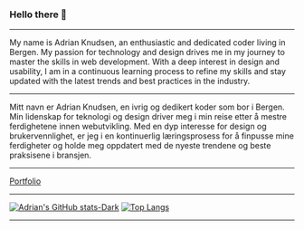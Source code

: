 ### Hello there 👋

<hr>

My name is Adrian Knudsen, an enthusiastic and dedicated coder living in Bergen. My passion for technology and design drives me in my journey to master the skills in web development. With a deep interest in design and usability, I am in a continuous learning process to refine my skills and stay updated with the latest trends and best practices in the industry.

<hr>

Mitt navn er Adrian Knudsen, en ivrig og dedikert koder som bor i Bergen. Min lidenskap for teknologi og design driver meg i min reise etter å mestre ferdighetene innen webutvikling. Med en dyp interesse for design og brukervennlighet, er jeg i en kontinuerlig læringsprosess for å finpusse mine ferdigheter og holde meg oppdatert med de nyeste trendene og beste praksisene i bransjen.

<hr>

[Portfolio](http://adrianknudsen.github.io/Portfolio/)

<hr>

[![Adrian's GitHub stats-Dark](https://github-readme-stats.vercel.app/api?username=AdrianKnudsen&show_icons=true&theme=dark#gh-dark-mode-only)](https://github.com/AdrianKnudsen/github-readme-stats#gh-dark-mode-only)  [![Top Langs](https://github-readme-stats.vercel.app/api/top-langs/?username=AdrianKnudsen&layout=donut&bg_color=1A1A1A&title_color=FFFFFF&text_color=FFFFFF)](https://github.com/AdrianKnudsen/github-readme-stats)

<hr>



<!--
**AdrianK-B06/AdrianK-B06** is a ✨ _special_ ✨ repository because its `README.md` (this file) appears on your GitHub profile.

Here are some ideas to get you started:

- 🔭 I’m currently working on ...
- 🌱 I’m currently learning ...
- 👯 I’m looking to collaborate on ...
- 🤔 I’m looking for help with ...
- 💬 Ask me about ...
- 📫 How to reach me: ...
- 😄 Pronouns: ...
- ⚡ Fun fact: ...
-->
